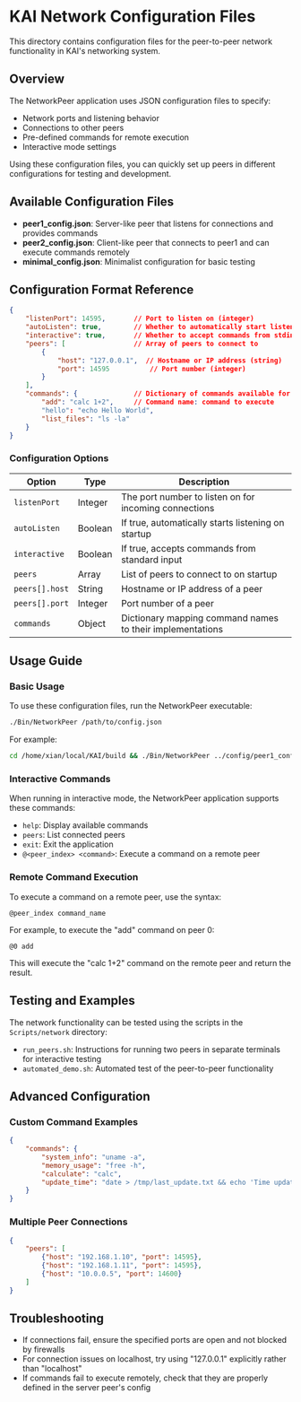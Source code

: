 # KAI Network Configuration Files

This directory contains configuration files for the peer-to-peer network functionality in KAI's networking system.

## Overview

The NetworkPeer application uses JSON configuration files to specify:
- Network ports and listening behavior
- Connections to other peers
- Pre-defined commands for remote execution
- Interactive mode settings

Using these configuration files, you can quickly set up peers in different configurations for testing and development.

## Available Configuration Files

- **peer1_config.json**: Server-like peer that listens for connections and provides commands
- **peer2_config.json**: Client-like peer that connects to peer1 and can execute commands remotely
- **minimal_config.json**: Minimalist configuration for basic testing

## Configuration Format Reference

```json
{
    "listenPort": 14595,       // Port to listen on (integer)
    "autoListen": true,        // Whether to automatically start listening (boolean)
    "interactive": true,       // Whether to accept commands from stdin (boolean)
    "peers": [                 // Array of peers to connect to
        {
            "host": "127.0.0.1",  // Hostname or IP address (string)
            "port": 14595          // Port number (integer)
        }
    ],
    "commands": {              // Dictionary of commands available for remote execution
        "add": "calc 1+2",     // Command name: command to execute
        "hello": "echo Hello World",
        "list_files": "ls -la"
    }
}
```

### Configuration Options

| Option | Type | Description |
|--------|------|-------------|
| `listenPort` | Integer | The port number to listen on for incoming connections |
| `autoListen` | Boolean | If true, automatically starts listening on startup |
| `interactive` | Boolean | If true, accepts commands from standard input |
| `peers` | Array | List of peers to connect to on startup |
| `peers[].host` | String | Hostname or IP address of a peer |
| `peers[].port` | Integer | Port number of a peer |
| `commands` | Object | Dictionary mapping command names to their implementations |

## Usage Guide

### Basic Usage

To use these configuration files, run the NetworkPeer executable:

```bash
./Bin/NetworkPeer /path/to/config.json
```

For example:
```bash
cd /home/xian/local/KAI/build && ./Bin/NetworkPeer ../config/peer1_config.json
```

### Interactive Commands

When running in interactive mode, the NetworkPeer application supports these commands:

- `help`: Display available commands
- `peers`: List connected peers
- `exit`: Exit the application
- `@<peer_index> <command>`: Execute a command on a remote peer

### Remote Command Execution

To execute a command on a remote peer, use the syntax:

```
@peer_index command_name
```

For example, to execute the "add" command on peer 0:
```
@0 add
```

This will execute the "calc 1+2" command on the remote peer and return the result.

## Testing and Examples

The network functionality can be tested using the scripts in the `Scripts/network` directory:

- `run_peers.sh`: Instructions for running two peers in separate terminals for interactive testing
- `automated_demo.sh`: Automated test of the peer-to-peer functionality

## Advanced Configuration

### Custom Command Examples

```json
{
    "commands": {
        "system_info": "uname -a",
        "memory_usage": "free -h",
        "calculate": "calc",
        "update_time": "date > /tmp/last_update.txt && echo 'Time updated'"
    }
}
```

### Multiple Peer Connections

```json
{
    "peers": [
        {"host": "192.168.1.10", "port": 14595},
        {"host": "192.168.1.11", "port": 14595},
        {"host": "10.0.0.5", "port": 14600}
    ]
}
```

## Troubleshooting

- If connections fail, ensure the specified ports are open and not blocked by firewalls
- For connection issues on localhost, try using "127.0.0.1" explicitly rather than "localhost"
- If commands fail to execute remotely, check that they are properly defined in the server peer's config